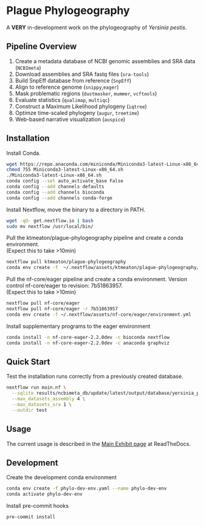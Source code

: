 # Plague Phylogeography

A **VERY** in-development work on the phylogeography of *Yersinia pestis*.

## Pipeline Overview

1. Create a metadata database of NCBI genomic assemblies and SRA data (```NCBImeta```)
1. Download assemblies and SRA fastq files (```sra-tools```)
1. Build SnpEff database from reference (```SnpEff```)
1. Align to reference genome (```snippy```,```eager```)
1. Mask problematic regions (```dustmasker```, ```mummer```, ```vcftools```)
1. Evaluate statistics (```qualimap```, ```multiqc```)
1. Construct a Maximum Likelihood phylogeny (```iqtree```)
1. Optimze time-scaled phylogeny (```augur```, ```treetime```)
1. Web-based narrative visualization (```auspice```)

## Installation

Install Conda.

```bash
wget https://repo.anaconda.com/miniconda/Miniconda3-latest-Linux-x86_64.sh
chmod 755 Miniconda3-latest-Linux-x86_64.sh
./Miniconda3-latest-Linux-x86_64.sh
conda config --set auto_activate_base False
conda config --add channels defaults
conda config --add channels bioconda
conda config --add channels conda-forge
```

Install Nextflow, move the binary to a directory in PATH.

```bash
wget -qO- get.nextflow.io | bash
sudo mv nextflow /usr/local/bin/
```

Pull the ktmeaton/plague-phylogeography pipeline and create a conda environment.  
(Expect this to take >10min)

```bash
nextflow pull ktmeaton/plague-phylogeography
conda env create -f  ~/.nextflow/assets/ktmeaton/plague-phylogeography/environment.yaml
```

Pull the nf-core/eager pipeline and create a conda environment.
Version control nf-core/eager to revision: 7b51863957.  
(Expect this to take >10min)

```bash
nextflow pull nf-core/eager
nextflow pull nf-core/eager -r 7b51863957
conda env create -f ~/.nextflow/assets/nf-core/eager/environment.yml
```

Install supplementary programs to the eager environment

```bash
conda install -n nf-core-eager-2.2.0dev -c bioconda nextflow
conda install -n nf-core-eager-2.2.0dev -c anaconda graphviz
```

## Quick Start

Test the installation runs correctly from a previously created database.

```bash
nextflow run main.nf \
  --sqlite results/ncbimeta_db/update/latest/output/database/yersinia_pestis_db.sqlite \
  --max_datasets_assembly 4 \
  --max_datasets_sra 1 \
  --outdir test
```

## Usage

The current usage is described in the [Main Exhibit page](https://plague-phylogeography.readthedocs.io/en/latest/exhibit/exhibit_link.html#main-exhibit) at ReadTheDocs.

## Development

Create the development conda environment

```bash
conda env create -f phylo-dev-env.yaml --name phylo-dev-env
conda activate phylo-dev-env
```

Install pre-commit hooks

```bash
pre-commit install
```

